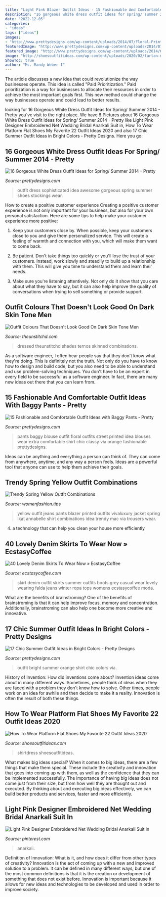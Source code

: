 ```yaml
---
title: "Light Pink Blazer Outfit Ideas - 15 Fashionable And Comfortable Outfit Ideas With Baggy Pants"
description: "16 gorgeous white dress outfit ideas for spring/ summer 2014"
date: "2022-12-05"
categories:
- "ideas"
tags: ["ideas"]
images:
- "http://www.prettydesigns.com/wp-content/uploads/2014/07/Floral-Printed-Top-and-Black-Baggy-Pants-Outfit.jpg"
featuredImage: "http://www.prettydesigns.com/wp-content/uploads/2014/07/Floral-Printed-Top-and-Black-Baggy-Pants-Outfit.jpg"
featured_image: "http://www.prettydesigns.com/wp-content/uploads/2014/06/Summer-Outfit-with-Bright-Orange-Shirt.jpg"
image: "http://shoesoutfitideas.com/wp-content/uploads/2020/02/tartan-maxi-shirtdress-and-black-platform-loafers.jpg"
ShowToc: true
author: "Ms. Mandy Weber I"
---
```



The article discusses a new idea that could revolutionize the way businesses operate. This idea is called "Paid Prioritization." Paid prioritization is a way for businesses to allocate their resources in order to achieve the most important goals first. This new method could change the way businesses operate and could lead to better results.

	

		
looking for 16 Gorgeous White Dress Outfit Ideas for Spring/ Summer 2014 - Pretty you've visit to the right place. We have 8 Pictures about 16 Gorgeous White Dress Outfit Ideas for Spring/ Summer 2014 - Pretty like Light Pink Designer Embroidered Net Wedding Bridal Anarkali Suit in, How To Wear Platform Flat Shoes My Favorite 22 Outfit Ideas 2020 and also 17 Chic Summer Outfit Ideas in Bright Colors - Pretty Designs. Here you go:
		
    
## 16 Gorgeous White Dress Outfit Ideas For Spring/ Summer 2014 - Pretty

<img loading=lazy src="http://www.prettydesigns.com/wp-content/uploads/2014/05/Sophisticated-White-Dress-Outfit-Idea.jpg" onerror="this.onerror=null;this.src='https://tse4.mm.bing.net/th?id=OIP.r9bXcsGfsZdU5-c7uvMUsAHaLG&amp;pid=15.1';" alt="16 Gorgeous White Dress Outfit Ideas for Spring/ Summer 2014 - Pretty">

_Source: prettydesigns.com_

>outfit dress sophisticated idea awesome gorgeous spring summer shoes stockings wear. 

	

How to create a positive customer experience
Creating a positive customer experience is not only important for your business, but also for your own personal satisfaction. Here are some tips to help make your customer experience more positive:
1. Keep your customers close by. When possible, keep your customers close to you and give them personalized service. This will create a feeling of warmth and connection with you, which will make them want to come back.

2. Be patient. Don't take things too quickly or you'll lose the trust of your customers. Instead, work slowly and steadily to build up a relationship with them. This will give you time to understand them and learn their needs.

3. Make sure you're listening attentively. Not only do it show that you care about what they have to say, but it can also help improve the quality of conversations when trying to sell something or provide support.

    
## Outfit Colours That Doesn&#039;t Look Good On Dark Skin Tone Men

<img loading=lazy src="https://i1.wp.com/www.theunstitchd.com/wp-content/uploads/2018/04/brown-outfit-dark-skin-tone-men-style-guide.jpg?fit=681%2C1027&amp;ssl=1" onerror="this.onerror=null;this.src='https://tse2.mm.bing.net/th?id=OIP.Xro1MGNyDkkxwLzLmbEntwHaLK&amp;pid=15.1';" alt="Outfit Colours That Doesn&#039;t Look Good On Dark Skin Tone Men">

_Source: theunstitchd.com_

>dressed theunstitchd shades ternos skinned combinations. 

	

As a software engineer, I often hear people say that they don't know what they're doing. This is definitely not the truth. Not only do you have to know how to design and build code, but you also need to be able to understand and use problem-solving techniques. You don't have to be an expert in every field to be successful as a software engineer. In fact, there are many new ideas out there that you can learn from.

    
## 15 Fashionable And Comfortable Outfit Ideas With Baggy Pants - Pretty

<img loading=lazy src="http://www.prettydesigns.com/wp-content/uploads/2014/07/Floral-Printed-Top-and-Black-Baggy-Pants-Outfit.jpg" onerror="this.onerror=null;this.src='https://tse1.mm.bing.net/th?id=OIP.Tw8j6ID4OO2P9uP-M3ItTgHaK2&amp;pid=15.1';" alt="15 Fashionable and Comfortable Outfit Ideas with Baggy Pants - Pretty">

_Source: prettydesigns.com_

>pants baggy blouse outfit floral outfits street printed idea blouses wear extra comfortable shirt chic classy via orange fashionable prettydesigns. 

	

Ideas can be anything and everything a person can think of. They can come from anywhere, anytime, and any way a person feels. Ideas are a powerful tool that anyone can use to help them achieve their goals.

    
## Trendy Spring Yellow Outfit Combinations

<img loading=lazy src="http://www.womenfashion.tips/wp-content/uploads/2015/03/theory_jacket_vivaluxury_fashion-blogger-3-683x1024.jpg" onerror="this.onerror=null;this.src='https://tse2.mm.bing.net/th?id=OIP.E4vrtcHyvDTeIv1bOm5q4QHaLG&amp;pid=15.1';" alt="Trendy Spring Yellow Outfit Combinations">

_Source: womenfashion.tips_

>yellow outfit jeans pants blazer printed outfits vivaluxury jacket spring ikat annabelle shirt combinations idea trendy mac via trousers wear. 

	

4. a technology that can help you clean your house more efficiently

    
## 40 Lovely Denim Skirts To Wear Now » EcstasyCoffee

<img loading=lazy src="https://i1.wp.com/www.ecstasycoffee.com/wp-content/uploads/2016/10/Denim-Skirt-Outfit5.jpg" onerror="this.onerror=null;this.src='https://tse4.mm.bing.net/th?id=OIP.5BMhRnCsbho0WxPc0WzN3QAAAA&amp;pid=15.1';" alt="40 Lovely Denim Skirts To Wear Now » EcstasyCoffee">

_Source: ecstasycoffee.com_

>skirt denim outfit skirts summer outfits boots grey casual wear lovely wearing falda jeans winter ropa tops womens ecstasycoffee moda. 

	

What are the benefits of brainstroming?
One of the benefits of brainstroming is that it can help improve focus, memory and concentration. Additionally, brainstroming can also help one become more creative and innovative.

    
## 17 Chic Summer Outfit Ideas In Bright Colors - Pretty Designs

<img loading=lazy src="http://www.prettydesigns.com/wp-content/uploads/2014/06/Summer-Outfit-with-Bright-Orange-Shirt.jpg" onerror="this.onerror=null;this.src='https://tse3.mm.bing.net/th?id=OIP.748dy1HZqbOQ8MPTSwwcSAHaK9&amp;pid=15.1';" alt="17 Chic Summer Outfit Ideas in Bright Colors - Pretty Designs">

_Source: prettydesigns.com_

>outfit bright summer orange shirt chic colors via. 

	

History of Invention: How did inventions come about?
Invention ideas come about in many different ways. Sometimes, people think of ideas when they are faced with a problem they don't know how to solve. Other times, people work on an idea for awhile and then decide to make it a reality. Innovation is often the result of both these things.

    
## How To Wear Platform Flat Shoes My Favorite 22 Outfit Ideas 2020

<img loading=lazy src="http://shoesoutfitideas.com/wp-content/uploads/2020/02/tartan-maxi-shirtdress-and-black-platform-loafers.jpg" onerror="this.onerror=null;this.src='https://tse3.mm.bing.net/th?id=OIP.-x8zgU3eBcgTvV6ewx4jWAHaLH&amp;pid=15.1';" alt="How To Wear Platform Flat Shoes My Favorite 22 Outfit Ideas 2020">

_Source: shoesoutfitideas.com_

>shirtdress shoesoutfitideas. 

	

What makes big ideas special?
When it comes to big ideas, there are a few things that make them special. These include the creativity and innovation that goes into coming up with them, as well as the confidence that they can be implemented successfully. The importance of having big ideas does not come just from their size, but from how well they are thought out and executed. By thinking about and executing big ideas effectively, we can build better products and services, faster and more efficiently.

    
## Light Pink Designer Embroidered Net Wedding Bridal Anarkali Suit In

<img loading=lazy src="https://i.pinimg.com/736x/c3/ef/4d/c3ef4da1095453c0987d83db6d295aa5.jpg" onerror="this.onerror=null;this.src='https://tse3.mm.bing.net/th?id=OIP.cOuzJhfkY_SDPIu-ifdj7wHaKX&amp;pid=15.1';" alt="Light Pink Designer Embroidered Net Wedding Bridal Anarkali Suit in">

_Source: pinterest.com_

>anarkali. 

	

Definition of Innovation: What is it, and how does it differ from other types of creativity?
Innovation is the act of coming up with a new and improved solution to a problem. It can be defined in many different ways, but one of the most common definitions is that it is the creation or development of something that does not exist before. Innovation is important because it allows for new ideas and technologies to be developed and used in order to improve society.

